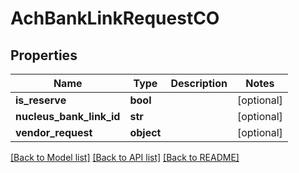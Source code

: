 # AchBankLinkRequestCO

## Properties
Name | Type | Description | Notes
------------ | ------------- | ------------- | -------------
**is_reserve** | **bool** |  | [optional] 
**nucleus_bank_link_id** | **str** |  | [optional] 
**vendor_request** | **object** |  | [optional] 

[[Back to Model list]](../README.md#documentation-for-models) [[Back to API list]](../README.md#documentation-for-api-endpoints) [[Back to README]](../README.md)


